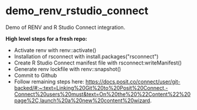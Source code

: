# demo_renv_rstudio_connect
Demo of RENV and R Studio Connect integration. 

**High level steps for a fresh repo:**
- Activate renv with renv::activate()
- Installation of rsconnect with install.packages("rsconnect")
- Create R Studio Connect manifest file with rsconnect:writeManifest() 
- Generate renv lockfile with renv::snapshot()
- Commit to Github
- Follow remaining steps here: https://docs.posit.co/connect/user/git-backed/#:~:text=Linking%20Git%20to%20Posit%20Connect,-Connect%20users%20must&text=On%20the%20%22Content%22%20page%2C,launch%20a%20new%20content%20wizard.
